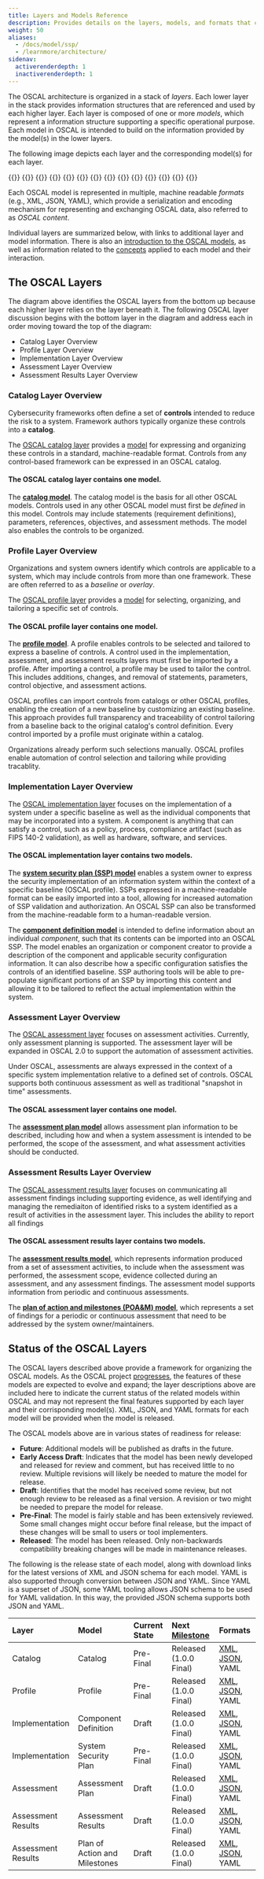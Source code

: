 ```yaml
---
title: Layers and Models Reference
description: Provides details on the layers, models, and formats that comprise OSCAL. Concepts for each layer and model are discussed, and the semantics of each model and associated formats are defined.
weight: 50
aliases:
  - /docs/model/ssp/
  - /learnmore/architecture/
sidenav:
  activerenderdepth: 1
  inactiverenderdepth: 1
---
```


The OSCAL architecture is organized in a stack of *layers*. Each lower layer in the stack provides information structures that are referenced and used by each higher layer. Each layer is composed of one or more *models*, which represent a information structure supporting a specific operational purpose. Each model in OSCAL is intended to build on the information provided by the model(s) in the lower layers.

The following image depicts each layer and the corresponding model(s) for each layer.

{{<imagemap src="oscal-layers.png" width="1864" height="1176" alt="OSCAL layers and models. The layers are listed (from top to bottom): Assessment Results, Assessment, Implementation, Profile, and Catalog. The Assessment Layer is comprised of the Assessment Results Model (Early Access Draft) and the Plan of Action and Milestones (POA&M) Model (Early Access Draft). The Assessment Layer is comprised of the Assessment Plan Model (Early Access Draft). The Implementation Layer is comprised of the System Security Plan model (Draft) and the Component Model  (Early Access Draft). The Profile Layer is comprised of the Profile Model (Draft). The Catalog Layer is comprised of the Catalog Model (Draft).">}}
  {{<area href="catalog-layer/catalog/" alt="Catalog Model" title="Catalog Model" shape="rect" coords="399,1005,1789,1137">}}
  {{<area href="catalog-layer/" alt="Catalog Layer" title="Catalog Layer" shape="rect" coords="14,972,1858,1171">}}
  {{<area href="profile-layer/profile/" alt="Profile Model" title="Profile Model" shape="rect" coords="397,778,1787,916">}}
  {{<area href="profile-layer/" alt="Profile Layer" title="Profile Layer" shape="rect" coords="15,750,1858,949">}}
  {{<area href="implementation-layer/ssp/" alt="System Security Plan Model" title="System Security Plan Model" shape="rect" coords="399,469,1787,556">}}
  {{<area href="implementation-layer/component/" alt="Component Model" title="Component Model" shape="rect" coords="400,576,1787,630">}}
  {{<area href="implementation-layer/" alt="Implementation Layer" title="Implementation Layer" shape="rect" coords="14,449,1858,720">}}
  {{<area href="assessment-layer/assessment-plan/" alt="Assessment Plan Model" title="Assessment Plan Model" shape="rect" coords="399,245,1787,340">}}
  {{<area href="assessment-layer/" alt="Assessment Layer" title="Assessment Layer" shape="rect" coords="14,225,1858,426">}}
  {{<area href="assessment-results-layer/assessment-results/" alt="Assessment Results Model" title="Assessment Results Model" shape="rect" coords="400,12,1785,63">}}
  {{<area href="assessment-results-layer/poam/" alt="Plan of Actions and Milestones Model" title="Plan of Actions and Milestones Model" shape="rect" coords="399,77,1785,125">}}
  {{<area href="assessment-results-layer/" alt="Assessment Results Layer" title="Assessment Results Layer" shape="rect" coords="17,3,1858,201">}}
{{</imagemap>}}

Each OSCAL model is represented in multiple, machine readable *formats* (e.g., XML, JSON, YAML), which provide a serialization and encoding mechanism for representing and exchanging OSCAL data, also referred to as *OSCAL content*.

Individual layers are summarized below, with links to additional layer and model information. There is also an [introduction to the OSCAL models](model-concepts/), as well as information related to the [concepts](concepts/) applied to each model and their interaction.

## The OSCAL Layers

The diagram above identifies the OSCAL layers from the bottom up because each higher layer relies on the layer beneath it. The following OSCAL layer discussion begins with the bottom layer in the diagram and address each in order moving toward the top of the diagram: 
- Catalog Layer Overview
- Profile Layer Overview
- Implementation Layer Overview
- Assessment Layer Overview
- Assessment Results Layer Overview

### Catalog Layer Overview

Cybersecurity frameworks often define a set of **controls** intended to reduce the risk to a system. Framework authors typically organize these controls into a **catalog**. 

The [OSCAL catalog layer](catalog-layer/) provides a [model](catalog-layer/catalog/) for expressing and organizing these controls in a standard, machine-readable format. 
Controls from any control-based framework can be expressed in an OSCAL catalog.

#### The OSCAL catalog layer contains one model.

The **[catalog model](catalog-layer/catalog/)**. The catalog model is the basis for all other OSCAL models. Controls used in any other OSCAL model must first be _defined_ in this model.
Controls may include statements (requirement definitions), parameters, references, objectives, and assessment methods. The model also enables the controls to be organized.

### Profile Layer Overview

Organizations and system owners identify which controls are applicable to a system, which may include controls from more than one framework. These are often referred to as a *baseline* or *overlay*.

The [OSCAL profile layer](profile-layer/) provides a [model](profile-layer/profile/) for selecting, organizing, and tailoring a specific set of controls.

#### The OSCAL profile layer contains one model.

The **[profile model](profile-layer/profile/)**. A profile enables controls to be selected and tailored to express a baseline of controls. A control used in the implementation, assessment, and assessment results layers must first be imported by a profile. 
After importing a control, a profile may be used to tailor the control. This includes additions, changes, and removal of statements, parameters, control objective, and assessment actions.

OSCAL profiles can import controls from catalogs or other OSCAL profiles, enabling the creation of a new baseline by customizing an existing baseline. This approach provides full transparency and traceability of control tailoring from a baseline back to the original catalog's control definition. Every control imported by a profile must originate within a catalog.

Organizations already perform such selections manually. OSCAL profiles enable automation of control selection and tailoring while providing tracablity.

### Implementation Layer Overview

The [OSCAL implementation layer](implementation-layer/) focuses on the implementation of a system under a specific baseline as well as the individual components that may be incorporated into a system. A component is anything that can satisfy a control, such as a policy, process, compliance artifact (such as FIPS 140-2 validation), as well as hardware, software, and services.

#### The OSCAL implementation layer contains two models.

The **[system security plan (SSP) model](implementation-layer/ssp/)** enables a system owner to express the security implementation of an information system within the context of a specific baseline (OSCAL profile). 
SSPs expressed in a machine-readable format can be easily imported into a tool, allowing for increased automation of SSP validation and authorization. 
An OSCAL SSP can also be transformed from the machine-readable form to a human-readable version.

The **[component definition model](implementation-layer/component/)** is intended to define information about an individual *component*, such that its contents can be imported into an OSCAL SSP.
The model enables an organization or component creator to provide a description of the component and applicable security configuration information. It can also describe how a specific configuration satisfies the controls of an identified baseline. SSP authoring tools will be able to pre-populate significant portions of an SSP by importing this content and allowing it to be tailored to reflect the actual implementation within the system.

### Assessment Layer Overview

The [OSCAL assessment layer](assessment-layer/) focuses on assessment activities. Currently, only assessment planning is supported. 
The assessment layer will be expanded in OSCAL 2.0 to support the automation of assessment activities.

Under OSCAL, assessments are always expressed in the context of a specific system implementation relative to a defined set of controls.
OSCAL supports both continuous assessment as well as traditional "snapshot in time" assessments.

#### The OSCAL assessment layer contains one model.

The **[assessment plan model](assessment-layer/assessment-plan/)** allows assessment plan information to be described, including how and when a system assessment is intended to be performed, the scope of the assessment, and what assessment activities should be conducted.

### Assessment Results Layer Overview

The [OSCAL assessment results layer](assessment-results-layer/) focuses on communicating all assessment findings including supporting evidence, as well identifying and managing the remediaiton of identified risks
 to a system identified as a result of activities in the assessment layer. 
This includes the ability to report all findings 

#### The OSCAL assessment results layer contains two models.

The **[assessment results model](assessment-results-layer/assessment-results/)**, which represents information produced from a set of assessment activities, to include when the assessment was performed, the assessment scope, evidence collected during an assessment, and any assessment findings. The assessment model supports information from periodic and continuous assessments.

The **[plan of action and milestones (POA&M) model](assessment-results-layer/poam/)**, which represents a set of findings for a periodic or continuous assessment that need to be addressed by the system owner/maintainers.

## Status of the OSCAL Layers

The OSCAL layers described above provide a framework for organizing the OSCAL models. As the OSCAL project [progresses](/contribute/roadmap/), the features of these models are expected to evolve and expand; the layer descriptions above are included here to indicate the current status of the related models within OSCAL and may not represent the final features supported by each layer and their corrisponding model(s). XML, JSON, and YAML formats for each model will be provided when the model is released.

The OSCAL models above are in various states of readiness for release:

- **Future**: Additional models will be published as drafts in the future.
- **Early Access Draft**: Indicates that the model has been newly developed and released for review and comment, but has received little to no review. Multiple revisions will likely be needed to mature the model for release.
- **Draft**: Identifies that the model has received some review, but not enough review to be released as a final version. A revision or two might be needed to prepare the model for release.
- **Pre-Final**: The model is fairly stable and has been extensively reviewed. Some small changes might occur before final release, but the impact of these changes will be small to users or tool implementers.
- **Released**: The model has been released. Only non-backwards compatibility breaking changes will be made in maintenance releases.

The following is the release state of each model, along with download links for the latest versions of XML and JSON schema for each model. YAML is also supported through conversion between JSON and YAML. Since YAML is a superset of JSON, some YAML tooling allows JSON schema to be used for YAML validation. In this way, the provided JSON schema supports both JSON and YAML.

| Layer | Model | Current State | Next [Milestone](/contribute/roadmap/) | Formats |
|:--- |:--- |:--- |:--- |:--- |
| Catalog | Catalog | Pre-Final | Released (1.0.0 Final) | [XML](https://raw.githubusercontent.com/usnistgov/OSCAL/master/xml/schema/oscal_catalog_schema.xsd), [JSON](https://raw.githubusercontent.com/usnistgov/OSCAL/master/json/schema/oscal_catalog_schema.json), YAML |
| Profile | Profile | Pre-Final | Released (1.0.0 Final) | [XML](https://raw.githubusercontent.com/usnistgov/OSCAL/master/xml/schema/oscal_profile_schema.xsd), [JSON](https://raw.githubusercontent.com/usnistgov/OSCAL/master/json/schema/oscal_profile_schema.json), YAML |
| Implementation | Component Definition | Draft | Released (1.0.0 Final) | [XML](https://raw.githubusercontent.com/usnistgov/OSCAL/master/xml/schema/oscal_component_schema.xsd), [JSON](https://raw.githubusercontent.com/usnistgov/OSCAL/master/json/schema/oscal_component_schema.json), YAML |
| Implementation | System Security Plan | Pre-Final | Released (1.0.0 Final) | [XML](https://raw.githubusercontent.com/usnistgov/OSCAL/master/xml/schema/oscal_ssp_schema.xsd), [JSON](https://raw.githubusercontent.com/usnistgov/OSCAL/master/json/schema/oscal_ssp_schema.json), YAML |
| Assessment | Assessment Plan | Draft | Released (1.0.0 Final) | [XML](https://raw.githubusercontent.com/usnistgov/OSCAL/master/xml/schema/oscal_assessment-plan_schema.xsd), [JSON](https://raw.githubusercontent.com/usnistgov/OSCAL/master/json/schema/oscal_assessment-plan_schema.json), YAML |
| Assessment Results | Assessment Results | Draft | Released (1.0.0 Final) | [XML](https://raw.githubusercontent.com/usnistgov/OSCAL/master/xml/schema/oscal_assessment-results_schema.xsd), [JSON](https://raw.githubusercontent.com/usnistgov/OSCAL/master/json/schema/oscal_assessment-results_schema.json), YAML |
| Assessment Results | Plan of Action and Milestones | Draft | Released (1.0.0 Final) | [XML](https://raw.githubusercontent.com/usnistgov/OSCAL/master/xml/schema/oscal_poam_schema.xsd), [JSON](https://raw.githubusercontent.com/usnistgov/OSCAL/master/json/schema/oscal_poam_schema.json), YAML |
